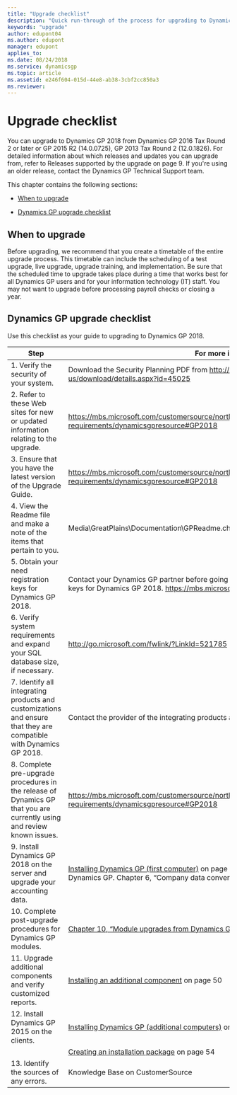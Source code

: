 ```yaml
---
title: "Upgrade checklist"
description: "Quick run-through of the process for upgrading to Dynamics GP."
keywords: "upgrade"
author: edupont04
ms.author: edupont
manager: edupont
applies_to: 
ms.date: 08/24/2018
ms.service: dynamicsgp
ms.topic: article
ms.assetid: e246f604-015d-44e8-ab38-3cbf2cc850a3
ms.reviewer: 
---
```

# Upgrade checklist

You can upgrade to Dynamics GP 2018 from Dynamics GP 2016 Tax Round 2 or later or GP 2015 R2 (14.0.0725), GP 2013 Tax Round 2 (12.0.1826). For detailed information about which releases and updates you can upgrade from, refer to Releases supported by the upgrade on page 9. If you're using an older release, contact the Dynamics GP Technical Support team.

<span id="_Toc498615756" class="anchor"></span>

This chapter contains the following sections:

-   [When to upgrade](#when-to-upgrade)  

-   [Dynamics GP upgrade checklist](#microsoft-dynamics-gp-upgrade-checklist)  

## When to upgrade

Before upgrading, we recommend that you create a timetable of the entire upgrade process. This timetable can include the scheduling of a test upgrade, live upgrade, upgrade training, and implementation. Be sure that the scheduled time to upgrade takes place during a time that works best for all Dynamics GP users and for your information technology (IT) staff. You may not want to upgrade before processing payroll checks or closing a year.

## Dynamics GP upgrade checklist

Use this checklist as your guide to upgrading to Dynamics GP 2018.

| Step                                                                                                                             | For more information                                                                                                                                                                               |
|----------------------------------------------------------------------------------------------------------------------------------|----------------------------------------------------------------------------------------------------------------------------------------------------------------------------------------------------|
| 1. Verify the security of your system.                                                                                           | Download the Security Planning PDF from <http://www.microsoft.com/en-us/download/details.aspx?id=45025>                                                                                            |
| 2. Refer to these Web sites for new or updated information relating to the upgrade.                                              | <https://mbs.microsoft.com/customersource/northamerica/GP/learning/documentat20ion/system-requirements/dynamicsgpresource#GP2018>                                                                  |
| 3. Ensure that you have the latest version of the Upgrade Guide.                                                                 | <https://mbs.microsoft.com/customersource/northamerica/GP/learning/documentation/system-requirements/dynamicsgpresource#GP2018>                                                                    |
| 4. View the Readme file and make a note of the items that pertain to you.                                                        | Media\\GreatPlains\\Documentation\\GPReadme.chm                                                                                                                                                    |
| 5. Obtain your need registration keys for Dynamics GP 2018.                                                            | Contact your Dynamics GP partner before going to CustomerSource/My Account for registration keys for Dynamics GP 2018. <https://mbs.microsoft.com/customersource>              |
| 6. Verify system requirements and expand your SQL database size, if necessary.                                                   | <http://go.microsoft.com/fwlink/?LinkId=521785>                                                                                                                                                    |
| 7. Identify all integrating products and customizations and ensure that they are compatible with Dynamics GP 2018.     | Contact the provider of the integrating products and customizations.                                                                                                                               |
| 8. Complete pre-upgrade procedures in the release of Dynamics GP that you are currently using and review known issues. | <https://mbs.microsoft.com/customersource/northamerica/GP/learning/documentat20ion/system-requirements/dynamicsgpresource#GP2018>                                                                  |
| 9. Install Dynamics GP 2018 on the server and upgrade your accounting data.                                            | [Installing Dynamics GP (first computer)](#_Install_Microsoft_Dynamics) on page 31 Be sure to download the latest version of Dynamics GP. Chapter 6, “Company data conversion” |  
| 10. Complete post-upgrade procedures for Dynamics GP modules.                                                          | [Chapter 10, “Module upgrades from Dynamics GP 201](#_Module_upgrades_from)3”                                                                                                            |  
| 11. Upgrade additional components and verify customized reports.                                                                 | [Installing an additional component](#_Installing_an_additional) on page 50                                                                                                                        |  
| 12. Install Dynamics GP 2015 on the clients.                                                                           | [Installing Dynamics GP (additional computers)](#_Installing_Microsoft_Dynamics_1) on page 57
 |  |[Creating an installation package](#_Creating_an_installation) on page 54                                                                                                                           |  
| 13. Identify the sources of any errors.                                                                                          | Knowledge Base on CustomerSource                                                                                                                                                                   |


